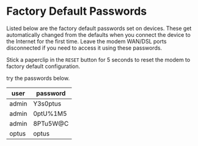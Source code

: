 # Factory Default Passwords

Listed below are the factory default passwords set on devices.
These get automatically changed from the defaults when you connect the device to the Internet for the first time.
Leave the modem WAN/DSL ports disconnected if you need to access it using these passwords.

Stick a paperclip in the `RESET` button for 5 seconds to reset the modem to factory default configuration.

try the passwords below.

| user | password |
| --- | --- |
| admin | Y3s0ptus |
| admin | 0ptU%1M5 |
| admin | 8PTu5W@C |
| optus | optus |



